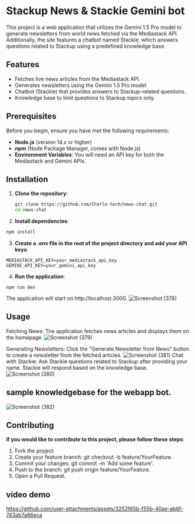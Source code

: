 # Stackup News & Stackie Gemini bot

This project is a web application that utilizes the Gemini 1.5 Pro model to generate newsletters from world news fetched via the Mediastack API. Additionally, the site features a chatbot named Stackie, which answers questions related to Stackup using a predefined knowledge base.

## Features

- Fetches live news articles from the Mediastack API.
- Generates newsletters using the Gemini 1.5 Pro model.
- Chatbot (Stackie) that provides answers to Stackup-related questions.
- Knowledge base to limit questions to Stackup topics only.

## Prerequisites

Before you begin, ensure you have met the following requirements:

- **Node.js** (version 14.x or higher)
- **npm** (Node Package Manager, comes with Node.js)
- **Environment Variables**: You will need an API key for both the Mediastack and Gemini APIs.

## Installation

1. **Clone the repository**:

   ```bash
   git clone https://github.com/Charlo-tech/news-chat.git
   cd news-chat
   
2. **Install dependencies**:

```bash
npm install
```

3. **Create a .env file in the root of the project directory and add your API keys**:

```
MEDIASTACK_API_KEY=your_mediastack_api_key
GEMINI_API_KEY=your_gemini_api_key

```
4. **Run the application**:

```
npm run dev
```
The application will start on http://localhost:3000.
![Screenshot (378)](https://github.com/user-attachments/assets/30973f25-ada0-4867-aff2-a3eccbf5c752)


## Usage
Fetching News: The application fetches news articles and displays them on the homepage.
![Screenshot (379)](https://github.com/user-attachments/assets/8ec9d1ac-15c1-4e6f-ad5d-ce8034ccbea0)

Generating Newsletters: Click the "Generate Newsletter from News" button to create a newsletter from the fetched articles.
![Screenshot (381)](https://github.com/user-attachments/assets/aa9ef47b-900b-492d-8099-af9ee8ef0f9c)
Chat with Stackie: Ask Stackie questions related to Stackup after providing your name. Stackie will respond based on the knowledge base.
![Screenshot (380)](https://github.com/user-attachments/assets/868d16d8-ad8a-4750-b4e4-0f8dd2c977d4)

## sample knowledgebase for the webapp bot.

![Screenshot (382)](https://github.com/user-attachments/assets/fa41e4e2-fdbe-4022-9d88-ecfaea519bac)


## Contributing

**If you would like to contribute to this project, please follow these steps**:

<ol>
<li>Fork the project.</li>
<li>Create your feature branch: git checkout -b feature/YourFeature.</li>
<li>Commit your changes: git commit -m 'Add some feature'.</li>
<li>Push to the branch: git push origin feature/YourFeature.</li>
<li>Open a Pull Request.</li>
</ol>

## video demo


https://github.com/user-attachments/assets/3252f65b-f55b-40ae-ab6f-743ab7a66eca

